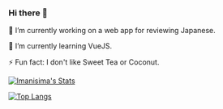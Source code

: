 ### Hi there 👾

🔭 I’m currently working on a web app for reviewing Japanese.

🌱 I’m currently learning VueJS.

⚡ Fun fact: I don't like Sweet Tea or Coconut.

[![Imanisima's Stats](https://github-readme-stats.vercel.app/api?username=Imanisima&theme=nightowl&show_icons=true)](https://github.com/Imanisima/github-readme-stats)

[![Top Langs](https://github-readme-stats.vercel.app/api/top-langs/?username=Imanisima&theme=nightowl&layout=compact)](https://github.com/Imanisima/github-readme-stats)
